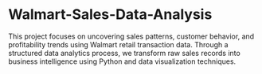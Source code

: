 # Walmart-Sales-Data-Analysis
This project focuses on uncovering sales patterns, customer behavior, and profitability trends using Walmart retail transaction data. Through a structured data analytics process, we transform raw sales records into business intelligence using Python and data visualization techniques. 
